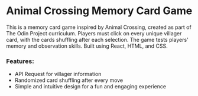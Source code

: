 # Animal Crossing Memory Card Game
This is a memory card game inspired by Animal Crossing, created as part of The Odin Project curriculum. Players must click on every unique villager card, with the cards shuffling after each selection. The game tests players' memory and observation skills. Built using React, HTML, and CSS.

### Features:
* API Request for villager information
* Randomized card shuffling after every move
* Simple and intuitive design for a fun and engaging experience
